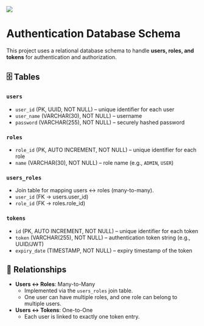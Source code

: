 ![](/Users/darsh/Desktop/er_diag.webp)
# Authentication Database Schema
This project uses a relational database schema to handle **users, roles, and tokens** for authentication and authorization.
## 🗄️ Tables
### `users`
* `user_id` (PK, UUID, NOT NULL) – unique identifier for each user
* `user_name` (VARCHAR(30), NOT NULL) – username
* `password` (VARCHAR(255), NOT NULL) – securely hashed password
### `roles`
* `role_id` (PK, AUTO INCREMENT, NOT NULL) – unique identifier for each role
* `name` (VARCHAR(30), NOT NULL) – role name (e.g., `ADMIN`, `USER`)
### `users_roles`
* Join table for mapping users ↔ roles (many-to-many).
* `user_id` (FK → users.user\_id)
* `role_id` (FK → roles.role\_id)
### `tokens`
* `id` (PK, AUTO INCREMENT, NOT NULL) – unique identifier for each token
* `token` (VARCHAR(255), NOT NULL) – authentication token string (e.g., UUID/JWT)
* `expiry_date` (TIMESTAMP, NOT NULL) – expiry timestamp of the token
## 🔗 Relationships
* **Users ↔ Roles**: Many-to-Many
    * Implemented via the `users_roles` join table.
    * One user can have multiple roles, and one role can belong to multiple users.
* **Users ↔ Tokens**: One-to-One
    * Each user is linked to exactly one token entry.
